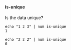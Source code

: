 #### is-unique

Is the data unique?

    echo "1 2 3" | num is-unique
    1

    echo "2 2 2" | num is-unique
    0
